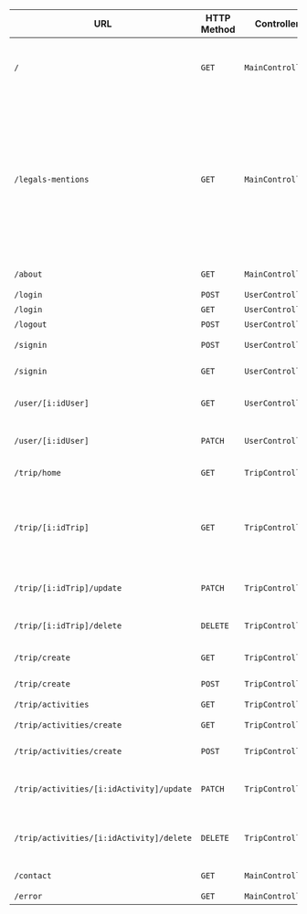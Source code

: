 | URL | HTTP Method | Controller | Method | Title | Content | Comment |
|--|--|--|--|--|--|--|
| `/` | `GET` | `MainController` | `home` | Accueil | Presentation and fonctionalities of the application | - |
| `/legals-mentions` | `GET` | `MainController` | `legalMentions` | Mentions légales | A long text which is never read, Privacy policies, Abuse or complaints contact information, Terms and conditions of use, Copyrights notice |  |
| `/about` | `GET` | `MainController` | `about` | A propos | About the team | - |
| `/login` | `POST` | `UserController` | `login` | Connexion | User loging | - |
| `/login` | `GET` | `UserController` | `login` | Connexion | User loging | - |
| `/logout` | `POST` | `UserController` | `logout` | Déconnexion | User logout | - |
| `/signin` | `POST` | `UserController` | `signin` | Inscription | User inscription | - |
| `/signin` | `GET` | `UserController` | `signin` | Inscription | User inscription | - |
| `/user/[i:idUser]` | `GET` | `UserController` | `settings` | Profil Utilisateur | User profil | idUser is the id of the user |
| `/user/[i:idUser]` | `PATCH` | `UserController` | `settings` | Profil Utilisateur | User profil | idUser is the id of the user |
| `/trip/home` | `GET` | `TripController` | `read` | Mes Voyages | list of user's trips | - |
| `/trip/[i:idTrip]` | `GET` | `TripController` | `read` | [name:nameTrip] | Trip Informations | idTrip is the id of the trip, nameTrip is the name of the trip|
| `/trip/[i:idTrip]/update` | `PATCH` | `TripController` | `update` | Modification du voyage | Trip Update | idTrip is the id of the trip|
| `/trip/[i:idTrip]/delete` | `DELETE` | `TripController` | `delete` | Suppression du voyage | Trip Delete | idTrip is the id of the trip|
| `/trip/create` | `GET` | `TripController` | `create` | Creation du voyage | Trip Creation | - |
| `/trip/create` | `POST` | `TripController` | `create` | Creation du voyage | Trip Creation | - |
| `/trip/activities` | `GET` | `TripController` | `read` | liste des activité | Activity list | - |
| `/trip/activities/create` | `GET` | `TripController` | `create` | Creation d'une activité | Activity Creation | - |
| `/trip/activities/create` | `POST` | `TripController` | `create` | Creation d'une activité | Activity Creation | - |
| `/trip/activities/[i:idActivity]/update` | `PATCH` | `TripController` | `update` | Modification d'une activité | Activity Update | idActivity is the id of the activity |
| `/trip/activities/[i:idActivity]/delete` | `DELETE` | `TripController` | `delete` | Suppression d'une activité | Activity Delete | idActivity is the id of the activity |
| `/contact` | `GET` | `MainController` | `contact` | formulaire de contact | contact form | - |
| `/error` | `GET` | `MainController` | `error` | page d'erreur | error page | - |